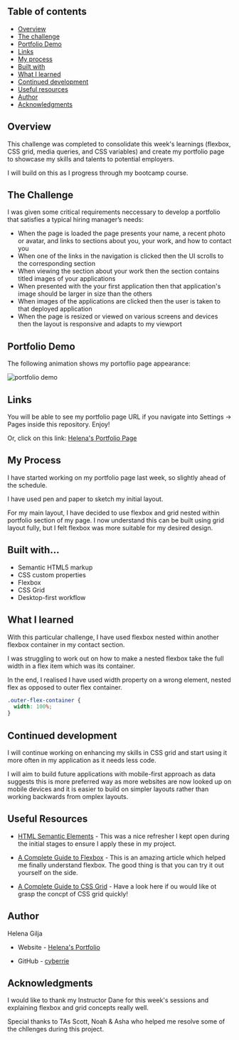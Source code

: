 ## Table of contents

- [Overview](#overview)
- [The challenge](#the-challenge)
- [Portfolio Demo](#portfolio-demo)
- [Links](#links)
- [My process](#my-process)
- [Built with](#built-with)
- [What I learned](#what-i-learned)
- [Continued development](#continued-development)
- [Useful resources](#useful-resources)
- [Author](#author)
- [Acknowledgments](#acknowledgments)

## Overview

This challenge was completed to consolidate this week's learnings (flexbox, CSS grid, media queries, and CSS variables) and create my portfolio page to showcase my skills and talents to potential employers.

I will build on this as I progress through my bootcamp course.

## The Challenge

I was given some critical requirements neccessary to develop a portfolio that satisfies a typical hiring manager’s needs:

- When the page is loaded the page presents your name, a recent photo or avatar, and links to sections about you, your work, and how to contact you
- When one of the links in the navigation is clicked then the UI scrolls to the corresponding section
- When viewing the section about your work then the section contains titled images of your applications
- When presented with the your first application then that application's image should be larger in size than the others
- When images of the applications are clicked then the user is taken to that deployed application
- When the page is resized or viewed on various screens and devices then the layout is responsive and adapts to my viewport

## Portfolio Demo

The following animation shows my portoflio page appearance:

![portfolio demo](./images/portfolio-demo-gif.gif)

## Links

You will be able to see my portfolio page URL if you navigate into Settings → Pages inside this repository. Enjoy!

Or, click on this link: [Helena's Portfolio Page]()

## My Process

I have started working on my portfolio page last week, so slightly ahead of the schedule.

I have used pen and paper to sketch my initial layout.

For my main layout, I have decided to use flexbox and grid nested within portfolio section of my page. I now understand this can be built using grid layout fully, but I felt flexbox was more suitable for my desired design.

## Built with...

- Semantic HTML5 markup
- CSS custom properties
- Flexbox
- CSS Grid
- Desktop-first workflow

## What I learned

With this particular challenge, I have used flexbox nested within another flexbox container in my contact section.

I was struggling to work out on how to make a nested flexbox take the full width in a flex item which was its container.

In the end, I realised I have used width property on a wrong element, nested flex as opposed to outer flex container.

```css
.outer-flex-container {
  width: 100%;
}
```

## Continued development

I will continue working on enhancing my skills in CSS grid and start using it more often in my application as it needs less code.

I will aim to build future applications with mobile-first approach as data suggests this is more preferred way as more websites are now looked up on mobile devices and it is easier to build on simpler layouts rather than working backwards from omplex layouts.

## Useful Resources

- [HTML Semantic Elements](https://www.w3schools.com/html/html5_semantic_elements.asp) - This was a nice refresher I kept open during the initial stages to ensure I apply these in my project.

- [A Complete Guide to Flexbox](https://css-tricks.com/snippets/css/a-guide-to-flexbox/) - This is an amazing article which helped me finally understand flexbox. The good thing is that you can try it out yourself on the side.

- [A Complete Guide to CSS Grid](https://css-tricks.com/snippets/css/complete-guide-grid/) - Have a look here if ou would like ot grasp the concpt of CSS grid quickly!

## Author

Helena Gilja

- Website - [Helena's Portfolio](https://www.your-site.com)

- GitHub - [cyberrie](hhttps://github.com/cyberrie)

## Acknowledgments

I would like to thank my Instructor Dane for this week's sessions and explaining flexbox and grid concepts really well.

Special thanks to TAs Scott, Noah & Asha who helped me resolve some of the chllenges during this project.
